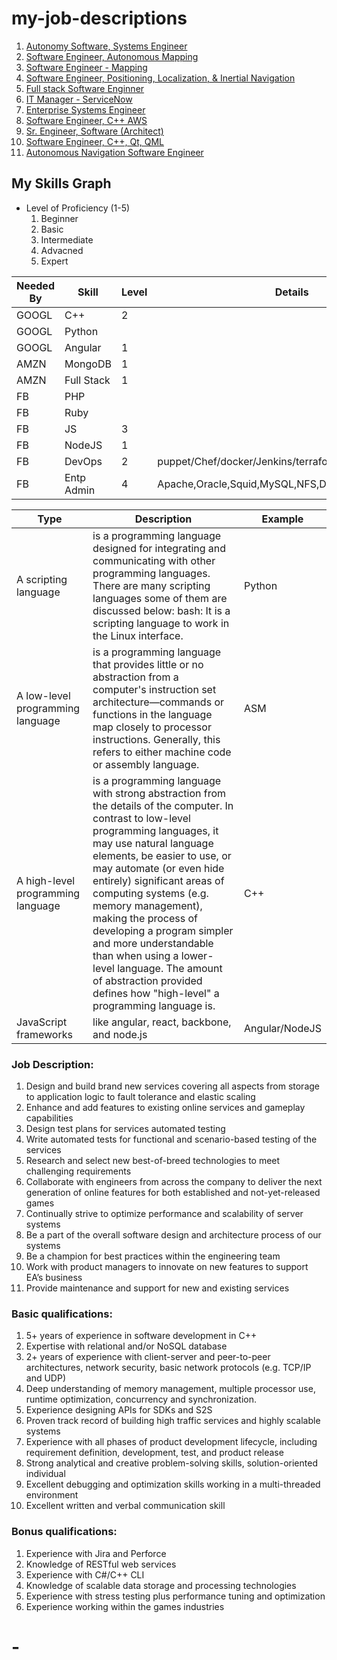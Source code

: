 # my-job-descriptions

 1. [Autonomy Software, Systems Engineer](Autonomy_Software-Systems_Engineer.md)
 1. [Software Engineer, Autonomous Mapping](Software_Engineer-Autonomous_Mapping.md)
 1. [Software Engineer - Mapping ](Software_Engineer_Mapping.md)
 1. [Software Engineer, Positioning, Localization, & Inertial Navigation](Software_Engineer-Positioning-Localization-Inertial-Navigation.md)
 1. [Full stack Software Enginner](Software_Engineer-Full_Stack.md)
 1. [IT Manager - ServiceNow](ITManager_ServiceNow.md)
 1. [Enterprise Systems Engineer](Enterprise_Systems_Engineer.md)
 1. [Software Engineer, C++ AWS](Software_Engineer_C++.md)
 1. [Sr. Engineer, Software (Architect)](Senior_Software_Engineer-Architect.md)
 1. [Software Engineer, C++, Qt, QML](Software_Engineer_C++QtQML.md)
 1. [Autonomous Navigation Software Engineer](Autonomous_Navigation_Software_Engineer.md)


## My Skills Graph
- Level of Proficiency (1-5) 
  1. Beginner
  2. Basic
  3. Intermediate
  4. Advacned
  5. Expert

|Needed By| Skill | Level | Details |TARGET |
| --- | --- | --- | --- | --- |
| GOOGL |C++ | 2 | |3 |
| GOOGL | Python | | |
| GOOGL | Angular | 1 | | 2 |
| AMZN | MongoDB | 1 | | 2 |
| AMZN | Full Stack | 1 | | 2 |
| FB | PHP | | |
| FB | Ruby | | |
| FB | JS | 3 | | 4 | 
| FB | NodeJS| 1 | | 2 |
| FB | DevOps| 2 |puppet/Chef/docker/Jenkins/terraform| 3 |
| FB | Entp Admin | 4 |Apache,Oracle,Squid,MySQL,NFS,DHCP,SSH,DNS,SNMP| 5 |

|  Type    |  Description | Example |
| --- | --- | --- |
| A scripting language | is a programming language designed for integrating and communicating with other programming languages. There are many scripting languages some of them are discussed below: bash: It is a scripting language to work in the Linux interface.| Python |
|A low-level programming language |is a programming language that provides little or no abstraction from a computer's instruction set architecture—commands or functions in the language map closely to processor instructions. Generally, this refers to either machine code or assembly language. | ASM |
| A high-level programming language | is a programming language with strong abstraction from the details of the computer. In contrast to low-level programming languages, it may use natural language elements, be easier to use, or may automate (or even hide entirely) significant areas of computing systems (e.g. memory management), making the process of developing a program simpler and more understandable than when using a lower-level language. The amount of abstraction provided defines how "high-level" a programming language is.| C++ |
|JavaScript frameworks |like angular, react, backbone, and node.js| Angular/NodeJS|



### Job Description:

 1. Design and build brand new services covering all aspects from storage to application logic to fault tolerance and elastic scaling
 1. Enhance and add features to existing online services and gameplay capabilities
 1. Design test plans for services automated testing
 1. Write automated tests for functional and scenario-based testing of the services
 1. Research and select new best-of-breed technologies to meet challenging requirements
 1. Collaborate with engineers from across the company to deliver the next generation of online features for both established and not-yet-released games
 1. Continually strive to optimize performance and scalability of server systems
 1. Be a part of the overall software design and architecture process of our systems
 1. Be a champion for best practices within the engineering team
 1. Work with product managers to innovate on new features to support EA’s business
 1. Provide maintenance and support for new and existing services
 
### Basic qualifications:

 1. 5+ years of experience in software development in C++
 1. Expertise with relational and/or NoSQL database
 1. 2+ years of experience with client-server and peer-to-peer architectures, network security, basic network protocols (e.g. TCP/IP and UDP)
 1. Deep understanding of memory management, multiple processor use, runtime optimization, concurrency and synchronization.
 1. Experience designing APIs for SDKs and S2S
 1. Proven track record of building high traffic services and highly scalable systems
 1. Experience with all phases of product development lifecycle, including requirement definition, development, test, and product release
 1. Strong analytical and creative problem-solving skills, solution-oriented individual
 1. Excellent debugging and optimization skills working in a multi-threaded environment
 1. Excellent written and verbal communication skill
 
### Bonus qualifications:

 1. Experience with Jira and Perforce
 1. Knowledge of RESTful web services
 1. Experience with C#/C++ CLI
 1. Knowledge of scalable data storage and processing technologies
 1. Experience with stress testing plus performance tuning and optimization
 1. Experience working within the games industries
 
 # -

